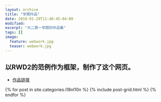 ```yaml
---
layout: archive
title: "学期作品"
date: 2018-01-29T11:40:45-04:00
modified:
excerpt: "大二第一学期的作品集"
tags: []
image: 
  feature: webwork.jpg
  teaser: webwork.jpg
---
```


## 以RWD2的范例作为框架，制作了这个网页。 

- [作品链接](https://Chenyunshi2017.github.io/portfolio/0302.html)


<div class="tiles">
{% for post in site.categories.i18nl10n %}
  {% include post-grid.html %}
{% endfor %}
</div><!-- /.tiles 把所有categories 有 portfolio 的列出來-->